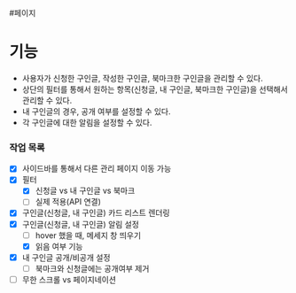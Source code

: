 #페이지
# 기능
* 사용자가 신청한 구인글, 작성한 구인글, 북마크한 구인글을 관리할 수 있다. 
* 상단의 필터를 통해서 원하는 항목(신청글, 내 구인글, 북마크한 구인글)을 선택해서 관리할 수 있다.
* 내 구인글의 경우, 공개 여부를 설정할 수 있다.
* 각 구인글에 대한 알림을 설정할 수 있다.


### 작업 목록
* [x] 사이드바를 통해서 다른 관리 페이지 이동 가능
* [x] 필터
	* [x] 신청글 vs 내 구인글 vs 북마크
	* [ ] 실제 적용(API 연결)
* [x] 구인글(신청글, 내 구인글) 카드 리스트 렌더링
* [x] 구인글(신청글, 내 구인글) 알림 설정
	* [ ] hover 했을 때, 메세지 창 띄우기
	* [x] 읽음 여부 기능
* [x] 내 구인글 공개/비공개 설정
	* [ ] 북마크와 신청글에는 공개여부 제거
* [ ] 무한 스크롤 vs 페이지네이션